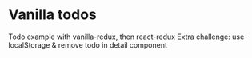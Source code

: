 # Vanilla todos

Todo example with vanilla-redux, then react-redux
Extra challenge: use localStorage & remove todo in detail component